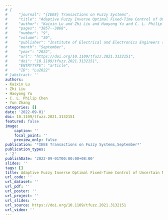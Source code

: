 ```yaml
---
# {
#     "journal": "{IEEE} Transactions on Fuzzy Systems",
#     "title": "Adaptive Fuzzy Inverse Optimal Fixed-Time Control of Uncertain Nonlinear Systems",
#     "author": "Kaixin Lu and Zhi Liu and Haoyong Yu and C. L. Philip Chen and Yun Zhang",
#     "pages": "3857--3868",
#     "number": "9",
#     "volume": "30",
#     "publisher": "Institute of Electrical and Electronics Engineers ({IEEE})",
#     "month": "September",
#     "year": "2022",
#     "url": "https://doi.org/10.1109/tfuzz.2021.3132151",
#     "doi": "10.1109/tfuzz.2021.3132151",
#     "ENTRYTYPE": "article",
#     "ID": "Lu2022"
# }abstract: ''
authors:
- Kaixin Lu
- Zhi Liu
- Haoyong Yu
- C. L. Philip Chen
- Yun Zhang
categories: []
date: '2022-09-01'
doi: 10.1109/tfuzz.2021.3132151
featured: false
image:
    caption: ''
    focal_point: ''
    preview_only: false
publication: '*IEEE Transactions on Fuzzy Systems,September*'
publication_types:
- '2'
publishDate: '2022-09-01T00:00:00+08:00'
slides: ''
tags: []
title: Adaptive Fuzzy Inverse Optimal Fixed-Time Control of Uncertain Nonlinear Systems
url_code: ''
url_dataset: ''
url_pdf: ''
url_poster: ''
url_project: ''
url_slides: ''
url_source: https://doi.org/10.1109/tfuzz.2021.3132151
url_video: ''
---
```


